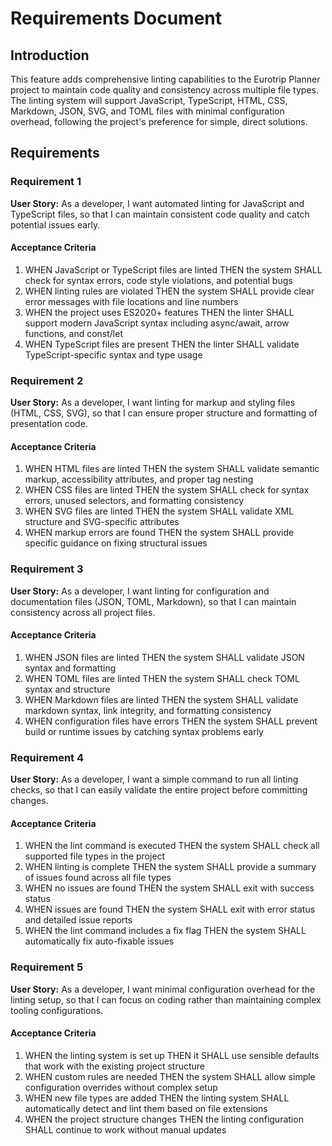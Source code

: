 ﻿# Requirements Document

## Introduction

This feature adds comprehensive linting capabilities to the Eurotrip Planner project to maintain code quality and consistency across multiple file types. The linting system will support JavaScript, TypeScript, HTML, CSS, Markdown, JSON, SVG, and TOML files with minimal configuration overhead, following the project's preference for simple, direct solutions.

## Requirements

### Requirement 1

**User Story:** As a developer, I want automated linting for JavaScript and TypeScript files, so that I can maintain consistent code quality and catch potential issues early.

#### Acceptance Criteria

1. WHEN JavaScript or TypeScript files are linted THEN the system SHALL check for syntax errors, code style violations, and potential bugs
2. WHEN linting rules are violated THEN the system SHALL provide clear error messages with file locations and line numbers
3. WHEN the project uses ES2020+ features THEN the linter SHALL support modern JavaScript syntax including async/await, arrow functions, and const/let
4. WHEN TypeScript files are present THEN the linter SHALL validate TypeScript-specific syntax and type usage

### Requirement 2

**User Story:** As a developer, I want linting for markup and styling files (HTML, CSS, SVG), so that I can ensure proper structure and formatting of presentation code.

#### Acceptance Criteria

1. WHEN HTML files are linted THEN the system SHALL validate semantic markup, accessibility attributes, and proper tag nesting
2. WHEN CSS files are linted THEN the system SHALL check for syntax errors, unused selectors, and formatting consistency
3. WHEN SVG files are linted THEN the system SHALL validate XML structure and SVG-specific attributes
4. WHEN markup errors are found THEN the system SHALL provide specific guidance on fixing structural issues

### Requirement 3

**User Story:** As a developer, I want linting for configuration and documentation files (JSON, TOML, Markdown), so that I can maintain consistency across all project files.

#### Acceptance Criteria

1. WHEN JSON files are linted THEN the system SHALL validate JSON syntax and formatting
2. WHEN TOML files are linted THEN the system SHALL check TOML syntax and structure
3. WHEN Markdown files are linted THEN the system SHALL validate markdown syntax, link integrity, and formatting consistency
4. WHEN configuration files have errors THEN the system SHALL prevent build or runtime issues by catching syntax problems early

### Requirement 4

**User Story:** As a developer, I want a simple command to run all linting checks, so that I can easily validate the entire project before committing changes.

#### Acceptance Criteria

1. WHEN the lint command is executed THEN the system SHALL check all supported file types in the project
2. WHEN linting is complete THEN the system SHALL provide a summary of issues found across all file types
3. WHEN no issues are found THEN the system SHALL exit with success status
4. WHEN issues are found THEN the system SHALL exit with error status and detailed issue reports
5. WHEN the lint command includes a fix flag THEN the system SHALL automatically fix auto-fixable issues

### Requirement 5

**User Story:** As a developer, I want minimal configuration overhead for the linting setup, so that I can focus on coding rather than maintaining complex tooling configurations.

#### Acceptance Criteria

1. WHEN the linting system is set up THEN it SHALL use sensible defaults that work with the existing project structure
2. WHEN custom rules are needed THEN the system SHALL allow simple configuration overrides without complex setup
3. WHEN new file types are added THEN the linting system SHALL automatically detect and lint them based on file extensions
4. WHEN the project structure changes THEN the linting configuration SHALL continue to work without manual updates
